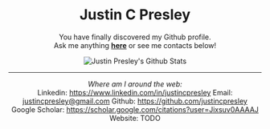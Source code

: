 <div align="center">

<h1> Justin C Presley </h1>

You have finally discovered my Github profile. <br>
Ask me anything <a href="https://github.com/justincpresley/justincpresley/issues/new"><b>here</b></a> or see me contacts below!

<img align="center" src="https://github-readme-stats.vercel.app/api?username=justincpresley&include_all_commits=true&count_private=true&show_icons=true&line_height=20&title_color=7A7ADB&icon_color=2234AE&text_color=D3D3D3&bg_color=0,000000,130F40" alt="Justin Presley's Github Stats">

</br>

---

<i>Where am I around the web:</i><br>
Linkedin: https://www.linkedin.com/in/justincpresley
Email: justincpresley@gmail.com
Github: https://github.com/justincpresley
</br>
Google Scholar: https://scholar.google.com/citations?user=Jixsuv0AAAAJ
Website: TODO
<!-- Website: https://www.justincpresley.com --!> <!-- Soon to be implemented--!>

</div>

